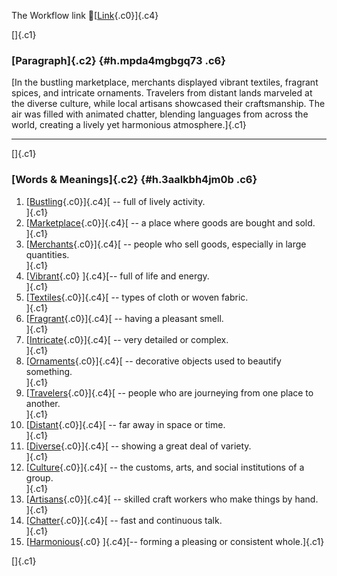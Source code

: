 The Workflow link
👏[[Link](https://www.google.com/url?q=http://www.google.com&sa=D&source=editors&ust=1756023616532523&usg=AOvVaw1bgJ3XqZibpN-bX_1y7XIR){.c0}]{.c4}

[]{.c1}

### [Paragraph]{.c2} {#h.mpda4mgbgq73 .c6}

[In the bustling marketplace, merchants displayed vibrant textiles,
fragrant spices, and intricate ornaments. Travelers from distant lands
marveled at the diverse culture, while local artisans showcased their
craftsmanship. The air was filled with animated chatter, blending
languages from across the world, creating a lively yet harmonious
atmosphere.]{.c1}

------------------------------------------------------------------------

[]{.c1}

### [Words & Meanings]{.c2} {#h.3aalkbh4jm0b .c6}

1.  [[Bustling](https://www.google.com/url?q=http://www.google.com&sa=D&source=editors&ust=1756023616533801&usg=AOvVaw0l-E-do_RlC3Wqz9s4ZiJ5){.c0}]{.c4}[ --
    full of lively activity.\
    ]{.c1}
2.  [[Marketplace](https://www.google.com/url?q=http://www.google.com&sa=D&source=editors&ust=1756023616534009&usg=AOvVaw0eyDrGI-CWT8n3x5C7KwaF){.c0}]{.c4}[ --
    a place where goods are bought and sold.\
    ]{.c1}
3.  [[Merchants](https://www.google.com/url?q=http://www.google.com&sa=D&source=editors&ust=1756023616534198&usg=AOvVaw2FWGfQQyl1WCBrg3GYtEEn){.c0}]{.c4}[ --
    people who sell goods, especially in large quantities.\
    ]{.c1}
4.  [[Vibrant](https://www.google.com/url?q=http://www.google.com&sa=D&source=editors&ust=1756023616534401&usg=AOvVaw1uhFNv9tKg9E4OzA_-E7j_){.c0}
    ]{.c4}[-- full of life and energy.\
    ]{.c1}
5.  [[Textiles](https://www.google.com/url?q=http://www.google.com&sa=D&source=editors&ust=1756023616534562&usg=AOvVaw2CdCfihZ26PI6ydlFTITxh){.c0}]{.c4}[ --
    types of cloth or woven fabric.\
    ]{.c1}
6.  [[Fragrant](https://www.google.com/url?q=http://www.google.com&sa=D&source=editors&ust=1756023616534758&usg=AOvVaw3LmxRv-qFsM0Ct5FrY6aGs){.c0}]{.c4}[ --
    having a pleasant smell.\
    ]{.c1}
7.  [[Intricate](https://www.google.com/url?q=http://www.google.com&sa=D&source=editors&ust=1756023616534903&usg=AOvVaw1CrfXDAgKmfVbmO3g09NyD){.c0}]{.c4}[ --
    very detailed or complex.\
    ]{.c1}
8.  [[Ornaments](https://www.google.com/url?q=http://www.google.com&sa=D&source=editors&ust=1756023616535053&usg=AOvVaw3b42YXA8VE6jaBto1oOIaG){.c0}]{.c4}[ --
    decorative objects used to beautify something.\
    ]{.c1}
9.  [[Travelers](https://www.google.com/url?q=http://www.google.com&sa=D&source=editors&ust=1756023616535231&usg=AOvVaw0gFgA5ZcQmeyzzihwczjtd){.c0}]{.c4}[ --
    people who are journeying from one place to another.\
    ]{.c1}
10. [[Distant](https://www.google.com/url?q=http://www.google.com&sa=D&source=editors&ust=1756023616535419&usg=AOvVaw3Jozpl-we1C95hu-LksqNR){.c0}]{.c4}[ --
    far away in space or time.\
    ]{.c1}
11. [[Diverse](https://www.google.com/url?q=http://www.google.com&sa=D&source=editors&ust=1756023616535568&usg=AOvVaw2ym-EPAZUYkFajcYlRZPQ-){.c0}]{.c4}[ --
    showing a great deal of variety.\
    ]{.c1}
12. [[Culture](https://www.google.com/url?q=http://www.google.com&sa=D&source=editors&ust=1756023616535734&usg=AOvVaw09xlGroN3nxZv8Vt91sHYF){.c0}]{.c4}[ --
    the customs, arts, and social institutions of a group.\
    ]{.c1}
13. [[Artisans](https://www.google.com/url?q=http://www.google.com&sa=D&source=editors&ust=1756023616535922&usg=AOvVaw2R5-AHBfKcCBMrIfBOkuVG){.c0}]{.c4}[ --
    skilled craft workers who make things by hand.\
    ]{.c1}
14. [[Chatter](https://www.google.com/url?q=http://www.google.com&sa=D&source=editors&ust=1756023616536099&usg=AOvVaw3sBmLM7i4JEhbWE6deK5tH){.c0}]{.c4}[ --
    fast and continuous talk.\
    ]{.c1}
15. [[Harmonious](https://www.google.com/url?q=http://www.google.com&sa=D&source=editors&ust=1756023616536268&usg=AOvVaw3p0x5od0KYN2bcZRktH7TO){.c0}
    ]{.c4}[-- forming a pleasing or consistent whole.]{.c1}

[]{.c1}
